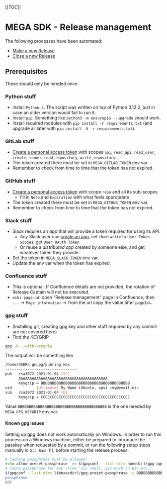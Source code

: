 [[_TOC_]]

# MEGA SDK - Release management

The following processes have been automated:

* [Make a new Release](README_make_release.md)
* [Close a new Release](README_close_release.md)


## Prerequisites

These should only be needed once.


### Python stuff
* Install `Python 3`. The script was written on top of Python 3.12.2, just in case an older version would fail to run it.
* Install `pip`. Something like `python3 -m ensurepip --upgrade` should work.
* Install required modules with `pip install -r requirements.txt` (and upgrade all later with `pip install -U -r requirements.txt`).

### GitLab stuff
* [Create a personal access token](https://docs.gitlab.com/ee/user/profile/personal_access_tokens.html#create-a-personal-access-token) with scopes `api`, `read_api`, `read_user`, `create_runner`, `read_repository`, `write_repository`.
* The token created there must be set in `MEGA_GITLAB_TOKEN` env var.
* Remember to check from time to time that the token has not expired.

### GitHub stuff
* [Create a personal access token](https://github.com/settings/tokens/new) with scope `repo` and all its sub-scopes.
  * fill in `Note` and `Expiration` with what feels appropriate
* The token created there must be set in `MEGA_GITHUB_TOKEN` env var.
* Remember to check from time to time that the token has not expired.

### Slack stuff
* Slack requires an _app_ that will provide a token required for using its API.
  * Any Slack user can [create an app](https://api.slack.com/start/quickstart#creating), set `chat:write` to `User Token Scopes`, get `User OAuth Token`.
  * Or reuse a _distributed app_ created by someone else, and get whatever token they provide.
* Set the token in `MEGA_SLACK_TOKEN` env var.
* Update the env var when the token has expired.

### Confluence stuff
* This is optional. If Confluence details are not provided, the rotation of Release Captain will not be executed.
* `wiki-page-id`: open "Release management" page in Confluence, then `...` -> `Page information` -> from the url copy the value after `pageId=`.

### gpg stuff
* (Installing git, creating gpg key and other stuff required by any commit are not covered here)
* Find the KEYGRIP

```sh
gpg -k --with-keygrip
```

The output will be something like

```sh
/home/USER/.gnupg/pubring.kbx
--------------------------------
pub   rsa3072 2021-01-04 [SC]
      AAAAAAAAAAAAAAAAAAAAAAAAAAAAAAAAAAAAAAAA
      Keygrip = BBBBBBBBBBBBBBBBBBBBBBBBBBBBBBBBBBBBBBBB
uid           [ultimate] My Name (Ubuntu, xps) <my@email.nz>
sub   rsa3072 2021-01-04 [E]
      Keygrip = CCCCCCCCCCCCCCCCCCCCCCCCCCCCCCCCCCCCCCCC
```

Value `BBBBBBBBBBBBBBBBBBBBBBBBBBBBBBBBBBBBBBBB` is the one needed by `MEGA_GPG_KEYGRIP` env var.

#### Known gpg issues

Setting up gpg does not work automatically on Windows.
In order to run this process on a Windows machine, either be prepared to introduce the passkey when requested by a commit, or run the following setup steps manually in `Git Bash` (!), before starting the release process:

```sh
# Caching passphrase must be allowed:
echo allow-preset-passphrase  >> $(gpgconf --list-dirs homedir)/gpg-agent.conf
# Cache passphrase for key (from 'nix shell, git-bash on Win etc.):
$(gpgconf --list-dirs libexecdir)/gpg-preset-passphrase -c BBBBBBBBBBBBBBBBBBBBBBBBBBBBBBBBBBBBBBBB <<EOF
passphrase
EOF
```
